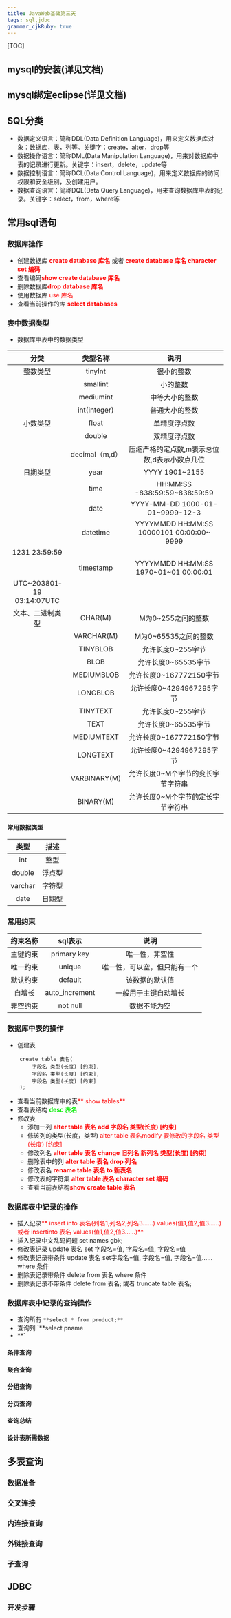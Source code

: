 ```yaml
---
title: JavaWeb基础第三天 
tags: sql,jdbc
grammar_cjkRuby: true
---
```


[TOC]

## mysql的安装(详见文档)
## mysql绑定eclipse(详见文档)
## SQL分类
- 数据定义语言：简称DDL(Data Definition Language)，用来定义数据库对象：数据库，表，列等。关键字：create，alter，drop等
- 数据操作语言：简称DML(Data Manipulation Language)，用来对数据库中表的记录进行更新。关键字：insert，delete，update等
- 数据控制语言：简称DCL(Data Control Language)，用来定义数据库的访问权限和安全级别，及创建用户。
- 数据查询语言：简称DQL(Data Query Language)，用来查询数据库中表的记录。关键字：select，from，where等

## 常用sql语句

### 数据库操作

- 创建数据库 <font color="red">**create database 库名**</font> 或者 <font color="red">**create database 库名 character set 编码**</font>
- 查看编码<font color="red">**show create database 库名**</font>
- 删除数据库<font color="red">**drop database 库名**</font>
- 使用数据库 <font color="red">use 库名</font>
- 查看当前操作的库 <font color="red">**select databases**</font>


### 表中数据类型

- 数据库中表中的数据类型


|   分类  |  类型名称   |  说明   |
| :---: | :---: | :---: |
|  整数类型   | tinyInt    |  很小的整数   |
|     |   smallint  |   小的整数  |
|     |   mediumint  |   中等大小的整数  |
|     |  int(integer)   |   普通大小的整数  |
| 小数类型    |  float   |   单精度浮点数  |
|     |   double  |   双精度浮点数  |
|     |   decimal（m,d）  |  压缩严格的定点数,m表示总位数,d表示小数点几位   |
|日期类型     |   year  |   YYYY 1901~2155  |
|     |   time  |   HH:MM:SS -838:59:59~838:59:59  |
|     |   date  |   YYYY-MM-DD 1000-01-01~9999-12-3  |
|     |   datetime  | YYYY­MM­DD HH:MM:SS 1000­01­01 00:00:00~ 9999­
12­31 23:59:59    |
|     |  timestamp   |    YYYY­MM­DD HH:MM:SS 1970~01~01 00:00:01
UTC~2038­01­19 03:14:07UTC |
|   文本、二进制类型  |   CHAR(M)  |  M为0~255之间的整数   |
|     | VARCHAR(M)    |  M为0~65535之间的整数   |
|     | TINYBLOB    |   允许长度0~255字节  |
|     |   BLOB  |  允许长度0~65535字节   |
|     |   MEDIUMBLOB  | 允许长度0~167772150字节    |
|     |  LONGBLOB   |  允许长度0~4294967295字节   |
|     |   TINYTEXT  | 允许长度0~255字节    |
|     |   TEXT  |   允许长度0~65535字节  |
|     |   MEDIUMTEXT  |    允许长度0~167772150字节 |
|     | LONGTEXT    |   允许长度0~4294967295字节  |
|     |   VARBINARY(M)  |   允许长度0~M个字节的变长字节字符串 |
|     |   BINARY(M)  |   允许长度0~M个字节的定长字节字符串  |


#### 常用数据类型

|   类型  |  描述   |
| :---: | :---: |
|  int   |  整型   |
|    double |  浮点型   |
|  varchar   |  字符型   |
|  date   |  日期型   |


### 常用约束

|   约束名称  |  sql表示   | 说明   |
| :---: | :---: | :---: |
|  主键约束    |  primary key   |  唯一性，非空性   |
|   唯一约束  |  unique   |  唯一性，可以空，但只能有一个   |
| 默认约束    |   default  | 该数据的默认值    |
|  自增长   | auto_increment    |   一般用于主键自动增长  |
|  非空约束   |  not null   |   数据不能为空  |

### 数据库中表的操作

- 创建表 

``` stylus
	create table 表名(
		字段名 类型(长度) [约束],
		字段名 类型(长度) [约束],
		字段名 类型(长度) [约束]
	);
```
- 查看当前数据库中的表<font color="red">** show tables**</font>
- 查看表结构 <font color=“red” >**desc 表名**</font>
- 修改表
	- 添加一列 <font color="red" >**alter table 表名 add 字段名 类型(长度) [约束]**</font>
	- 修该列的类型(长度，类型) <font color="red">alter table 表名modify 要修改的字段名 类型(长度) [约束]</font>
	- 修改列名<font color="red"> **alter table 表名 change 旧列名 新列名 类型(长度) [约束]**</font>
	- 删除表中的列 <font color="red">**alter table 表名 drop 列名**</font>
	- 修改表名<font color="red"> **rename table 表名 to 新表名**</font>
	- 修改表的字符集 <font color="red">**alter table 表名 character set 编码**</font>
	- 查看当前表结构<font color="red">**show create table 表名**</font>


### 数据库表中记录的操作

- 插入记录<font color="red">** insert into 表名(列名1,列名2,列名3……) values(值1,值2,值3……) 或者 insertinto 表名 values(值1,值2,值3……)**</font>
- 插入记录中文乱码问题 set names gbk;
- 修改表记录 update 表名 set 字段名=值, 字段名=值, 字段名=值
- 修改表记录带条件 update 表名 set字段名=值, 字段名=值, 字段名=值…… where 条件
- 删除表记录带条件 delete from 表名 where 条件
- 删除表记录不带条件 delete from 表名; 或者 truncate table 表名;



### 数据库表中记录的查询操作

- 查询所有 `**select * from product;**`
- 查询列 `**select pname
- **`


#### 条件查询
#### 聚合查询

#### 分组查询

#### 分页查询

#### 查询总结

#### 设计表所需数据

## 多表查询

### 数据准备

### 交叉连接
### 内连接查询

### 外链接查询

### 子查询

## JDBC

### 开发步骤



